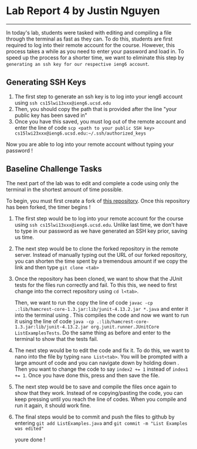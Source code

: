 # Lab Report 4 by Justin Nguyen
---
In today's lab, students were tasked with editing and compiling a file through the terminal as fast as they can.
To do this, students are first required to log into their remote account for the course. However, this process 
takes a while as you need to enter your password and load in. To speed up the process for a shorter time, we
want to eliminate this step by `generating an ssh key for our respective ieng6 account`. 

## Generating SSH Keys
1. The first step to generate an ssh key is to log into your ieng6 account using `ssh cs15lwi13xxx@ieng6.ucsd.edu`
2. Then, you should copy the path that is provided after the line "your public key has been saved in"
3. Once you have this saved, you must log out of the remote account and enter the line of code 
   `scp <path to your public SSH key> cs15lwi23xxx@ieng6.ucsd.edu:~/.ssh/authorized_keys`
   
Now you are able to log into your remote account without typing your password !

## Baseline Challenge Tasks
The next part of the lab was to edit and complete a code using only the terminal in the shortest amount of time possible. 

To begin, you must first create a fork of [this repository](https://github.com/ucsd-cse15l-w23/lab7). 
Once this repository has been forked, the timer begins !

1. The first step would be to log into your remote account for the course using `ssh cs15lwi13xxx@ieng6.ucsd.edu`. Unlike last
   time, we don't have to type in our password as we have generated an SSH key prior, saving us time. 
   
2. The next step would be to clone the forked repository in the remote server. Instead of manually typing out the URL of our forked 
   repository, you can shorten the time spent by a tremendous amount if we copy the link and then type `git clone <tab>`
   
3. Once the repository has been cloned, we want to show that the JUnit tests for the files run correctly and fail. To this this, 
   we need to first change into the correct repository using `cd l<tab>`.
   
   Then, we want to run the copy the line of code `javac -cp .:lib/hamcrest-core-1.3.jar:lib/junit-4.13.2.jar *.java` and enter it into 
   the terminal using <tab>. This compiles the code and now we want to run it using the line of code 
  `java -cp .:lib/hamcrest-core-1.3.jar:lib/junit-4.13.2.jar org.junit.runner.JUnitCore ListExamplesTests`. Do the same thing as before and enter 
  <tab> to the terminal to show that the tests fail.
    
4. The next step would be to edit the code and fix it. To do this, we want to nano into the file by typing `nano List<tab>`. You will be prompted with
    a large amount of code and you can navigate down by holding down <down key>. Then you want to change the code to say `index2 += 1` instead of 
    `index1 += 1`. Once you have done this, press <enter> and then save the file. 
    
5. The next step would be to save and compile the files once again to show that they work. Instead of re copying/pasting the code, you can 
    keep pressing <up> until you reach the line of codes. When you compile and run it again, it should work fine.
    
6. The final steps would be to commit and push the files to github by entering `git add ListExamples.java` and `git commit -m "List Examples was edited"`
    
    
    youre done !
